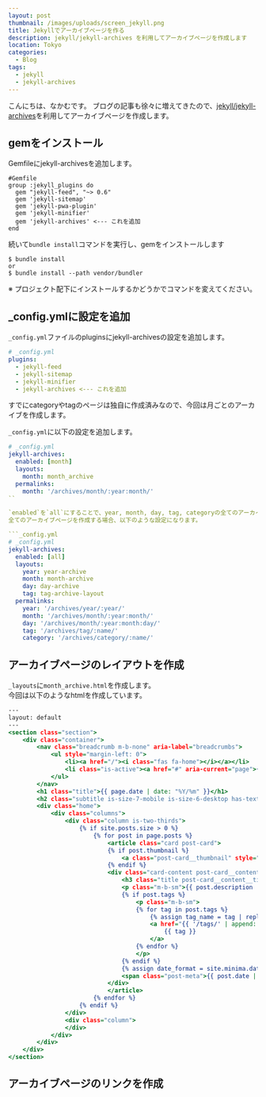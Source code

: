 ```yaml
---
layout: post
thumbnail: /images/uploads/screen_jekyll.png
title: Jekyllでアーカイブページを作る
description: jekyll/jekyll-archives を利用してアーカイブページを作成します
location: Tokyo
categories:
  - Blog
tags:
  - jekyll
  - jekyll-archives
---
```

こんにちは、なかむです。
ブログの記事も徐々に増えてきたので、[jekyll/jekyll-archives](https://github.com/jekyll/jekyll-archives)を利用してアーカイブページを作成します。

## gemをインストール

Gemfileにjekyll-archivesを追加します。

```Gemfile
#Gemfile
group :jekyll_plugins do
  gem "jekyll-feed", "~> 0.6"
  gem 'jekyll-sitemap'
  gem 'jekyll-pwa-plugin'
  gem 'jekyll-minifier'
  gem 'jekyll-archives' <--- これを追加
end
```

続いて`bundle install`コマンドを実行し、gemをインストールします
```
$ bundle install 
or
$ bundle install --path vendor/bundler
```

※ プロジェクト配下にインストールするかどうかでコマンドを変えてください。

## _config.ymlに設定を追加

`_config.yml`ファイルのpluginsにjekyll-archivesの設定を追加します。
```_config.yml
# _config.yml
plugins:
  - jekyll-feed
  - jekyll-sitemap
  - jekyll-minifier
  - jekyll-archives <--- これを追加
```

すでにcategoryやtagのページは独自に作成済みなので、今回は月ごとのアーカイブを作成します。

`_config.yml`に以下の設定を追加します。
```_config.yml
# _config.yml
jekyll-archives:
  enabled: [month]
  layouts:
    month: month_archive
  permalinks:
    month: '/archives/month/:year:month/'
``

`enabled`を`all`にすることで、year, month, day, tag, categoryの全てのアーカイブページが作成されます。今回はmonthのみアーカイブページを作成します。  
全てのアーカイブページを作成する場合、以下のような設定になります。

```_config.yml
# _config.yml
jekyll-archives:
  enabled: [all]
  layouts:
    year: year-archive
    month: month-archive
    day: day-archive
    tag: tag-archive-layout
  permalinks:
    year: '/archives/year/:year/'
    month: '/archives/month/:year:month/'
    day: '/archives/month/:year:month:day/'
    tag: '/archives/tag/:name/'
    category: '/archives/category/:name/'
```


## アーカイブページのレイアウトを作成
`_layouts`に`month_archive.html`を作成します。  
今回は以下のようなhtmlを作成しています。

```_layouts/month_archive.html
---
layout: default
---
<section class="section">
    <div class="container">
        <nav class="breadcrumb m-b-none" aria-label="breadcrumbs">
            <ul style="margin-left: 0">
                <li><a href="/"><i class="fas fa-home"></i></a></li>
                <li class="is-active"><a href="#" aria-current="page">{{ page.date | date: "%Y/%m" }}</a></li>
            </ul>
        </nav>
        <h1 class="title">{{ page.date | date: "%Y/%m" }}</h1>
        <h2 class="subtitle is-size-7-mobile is-size-6-desktop has-text-grey">{{ page.date | date: "%Y/%m" }}のアーカイブページになります。</h2>
        <div class="home">       
            <div class="columns">
                <div class="column is-two-thirds">
                    {% if site.posts.size > 0 %}
                        {% for post in page.posts %}
                            <article class="card post-card">
                            {% if post.thumbnail %}
                                <a class="post-card__thumbnail" style="background-image: url({{ post.thumbnail }})" href="{{ post.url | relative_url }}"></a>
                            {% endif %}
                            <div class="card-content post-card__content">
                                <h3 class="title post-card__content__title m-b-sm"><a href="{{ post.url | relative_url }}" title="{{ post.title | escape }}">{{ post.title | escape }}</a></h3>
                                <p class="m-b-sm">{{ post.description | escape }}</p>
                                {% if post.tags %}
                                    <p class="m-b-sm">
                                    {% for tag in post.tags %}
                                        {% assign tag_name = tag | replace: " ", "_" %}
                                        <a href="{{ '/tags/' | append: tag_name | relative_url }}" class="tag is-link">
                                            {{ tag }}
                                        </a>
                                    {% endfor %}
                                    </p>
                                {% endif %}
                                {% assign date_format = site.minima.date_format | default: "%b %-d, %Y" %}
                                <span class="post-meta">{{ post.date | date: date_format }}</span>
                            </div>
                            </article>
                        {% endfor %}
                    {% endif %}
                </div>
                <div class="column">
                </div>
            </div>
        </div>
    </div>
</section>
```

## アーカイブページのリンクを作成
